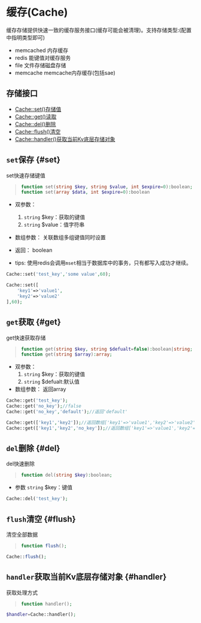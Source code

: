 缓存(Cache)
================

缓存存储提供快速一致的缓存服务接口(缓存可能会被清理)。支持存储类型:(配置中指明类型即可)
* memcached 内存缓存
* redis 能键值对缓存服务
* file  文件存储磁盘存储
* memcache memcache内存缓存(包括sae)

存储接口
----------------
* [Cache::set()存储值](#set)
* [Cache::get()读取](#get)
* [Cache::del()删除](#del)
* [Cache::flush()清空](#flush)
* [Cache::handler()获取当前Kv底层存储对象](#handler)


`set`保存 {#set}
----------
set快速存储键值

>```php
>function set(string $key, string $value, int $expire=0):boolean;
>function set(array $data, int $expire=0):boolean
>```

* 双参数：
    1. `string` $key：获取的键值
    2. `string` $value：值字符串
* 数组参数： 关联数组多组键值同时设置
    
* 返回： boolean 

*  tips: 使用redis会调用`mset`相当于数据库中的事务，只有都写入成功才继续。

```php
Cache::set('test_key','some value',60);

Cache::set([
    'key1'=>'value1',
    'key2'=>'value2'
],60);
```

`get`获取 {#get}
----------
get快速获取存储

>```php
>function get(string $key, string $defualt=false):boolean|string;
>function get(string $array):array;
>```

* 双参数：
    1. `string` $key：获取的键值
    2. `string` $defualt:默认值
* 数组参数： 返回array
    
```php
Cache::get('test_key');
Cache::get('no_key');//false
Cache::get('no_key','default');//返回'default'

Cache::get(['key1','key2']);//返回数组['key1'=>'value1','key2'=>'value2']
Cache::get(['key1','key2','no_key']);//返回数组['key1'=>'value1','key2'=>'value2','no_key'=>false]
```

`del`删除 {#del}
----------
del快速删除

>```php
>function del(string $key):boolean;
>```

* 参数 `string` $key：键值


```php
Cache::del('test_key');
```


`flush`清空 {#flush}
----------
清空全部数据
>```php
>function flush();
>```

```php
Cache::flush();
```


`handler`获取当前Kv底层存储对象 {#handler}
----------
获取处理方式
>```php
>function handler();
>```

```php
$handler=Cache::handler();
```